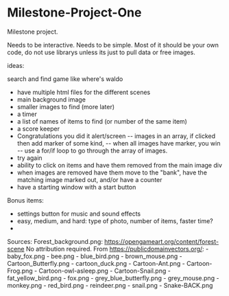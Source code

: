# Milestone-Project-One

Milestone project. 

Needs to be interactive.
Needs to be simple. 
Most of it should be your own code, do not use librarys unless its just to pull data or free images.

ideas:

search and find game like where's waldo
- have multiple html files for the different scenes
- main background image
- smaller images to find (more later)
- a timer
- a list of names of items to find (or number of the same item)
- a score keeper
- Congratulations you did it alert/screen
    -- images in an array, if clicked then add marker of some kind, 
    -- when all images have marker, you win
    -- use a for/if loop to go through the array of images.
- try again
- ability to click on items and have them removed from the main image div
- when images are removed have them move to the "bank", have the matching image marked out, and/or have a counter
- have a starting window with a start button 


Bonus items:

- settings button for music and sound effects 
- easy, medium, and hard: type of photo, number of items, faster time?
- 


Sources:
Forest_background.png: https://opengameart.org/content/forest-scene No attribution required. 
From https://publicdomainvectors.org/:
    - baby_fox.png
    - bee.png
    - blue_bird.png
    - brown_mouse.png
    - Cartoon_Butterfly.png
    - cartoon_duck.png
    - Cartoon-Ant.png
    - Cartoon-Frog.png
    - Cartoon-owl-asleep.png
    - Cartoon-Snail.png
    - fat_yellow_bird.png
    - fox.png
    - grey_blue_butterfly.png
    - grey_mouse.png
    - monkey.png
    - red_bird.png
    - reindeer.png
    - snail.png
    - Snake-BACK.png
    
    
    
    
    
    
    
    